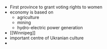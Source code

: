 - First province to grant voting rights to women
- economy is based on
	- agriculture
	- mining
	- hydro-electric power generation
- [[Winnipeg]]
- important centre of Ukranian culture
-